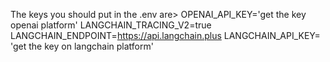 The keys you should put in the .env are>
OPENAI_API_KEY='get the key openai platform'
LANGCHAIN_TRACING_V2=true
LANGCHAIN_ENDPOINT=https://api.langchain.plus
LANGCHAIN_API_KEY= 'get the key on langchain platform'